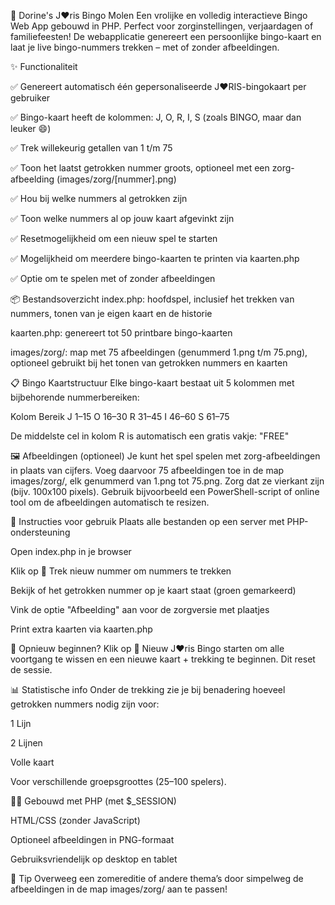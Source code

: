🎉 Dorine's J❤️ris Bingo Molen
Een vrolijke en volledig interactieve Bingo Web App gebouwd in PHP. Perfect voor zorginstellingen, verjaardagen of familiefeesten! 
De webapplicatie genereert een persoonlijke bingo-kaart en laat je live bingo-nummers trekken – met of zonder afbeeldingen.

✨ Functionaliteit

✅ Genereert automatisch één gepersonaliseerde J❤️RIS-bingokaart per gebruiker

✅ Bingo-kaart heeft de kolommen: J, O, R, I, S (zoals BINGO, maar dan leuker 😄)

✅ Trek willekeurig getallen van 1 t/m 75

✅ Toon het laatst getrokken nummer groots, optioneel met een zorg-afbeelding (images/zorg/[nummer].png)

✅ Hou bij welke nummers al getrokken zijn

✅ Toon welke nummers al op jouw kaart afgevinkt zijn

✅ Resetmogelijkheid om een nieuw spel te starten

✅ Mogelijkheid om meerdere bingo-kaarten te printen via kaarten.php

✅ Optie om te spelen met of zonder afbeeldingen

📦 Bestandsoverzicht
index.php: hoofdspel, inclusief het trekken van nummers, tonen van je eigen kaart en de historie

kaarten.php: genereert tot 50 printbare bingo-kaarten

images/zorg/: map met 75 afbeeldingen (genummerd 1.png t/m 75.png), optioneel gebruikt bij het tonen van getrokken nummers en kaarten

📋 Bingo Kaartstructuur
Elke bingo-kaart bestaat uit 5 kolommen met bijbehorende nummerbereiken:

Kolom	Bereik
J	1–15
O	16–30
R	31–45
I	46–60
S	61–75

De middelste cel in kolom R is automatisch een gratis vakje: "FREE"

🖼️ Afbeeldingen (optioneel)
Je kunt het spel spelen met zorg-afbeeldingen in plaats van cijfers. Voeg daarvoor 75 afbeeldingen toe in de map images/zorg/, elk genummerd van 1.png tot 75.png. Zorg dat ze vierkant zijn (bijv. 100x100 pixels).
Gebruik bijvoorbeeld een PowerShell-script of online tool om de afbeeldingen automatisch te resizen.

📑 Instructies voor gebruik
Plaats alle bestanden op een server met PHP-ondersteuning

Open index.php in je browser

Klik op 🎲 Trek nieuw nummer om nummers te trekken

Bekijk of het getrokken nummer op je kaart staat (groen gemarkeerd)

Vink de optie "Afbeelding" aan voor de zorgversie met plaatjes

Print extra kaarten via kaarten.php

🔄 Opnieuw beginnen?
Klik op 🔄 Nieuw J❤️ris Bingo starten om alle voortgang te wissen en een nieuwe kaart + trekking te beginnen. Dit reset de sessie.

📊 Statistische info
Onder de trekking zie je bij benadering hoeveel getrokken nummers nodig zijn voor:

1 Lijn

2 Lijnen

Volle kaart

Voor verschillende groepsgroottes (25–100 spelers).

🧑‍💻 Gebouwd met
PHP (met $_SESSION)

HTML/CSS (zonder JavaScript)

Optioneel afbeeldingen in PNG-formaat

Gebruiksvriendelijk op desktop en tablet

🧠 Tip
Overweeg een zomereditie of andere thema’s door simpelweg de afbeeldingen in de map images/zorg/ aan te passen!
